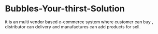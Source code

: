 # Bubbles-Your-thirst-Solution
it is an multi vendor based e-commerce system where customer can buy , distributor can delivery and manufactures can add products for sell.
